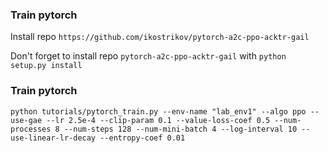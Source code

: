 ### Train pytorch
Install repo
`https://github.com/ikostrikov/pytorch-a2c-ppo-acktr-gail`

Don't forget to install repo `pytorch-a2c-ppo-acktr-gail` with `python setup.py install`

### Train pytorch

```python tutorials/pytorch_train.py --env-name "lab_env1" --algo ppo --use-gae --lr 2.5e-4 --clip-param 0.1 --value-loss-coef 0.5 --num-processes 8 --num-steps 128 --num-mini-batch 4 --log-interval 10 --use-linear-lr-decay --entropy-coef 0.01```